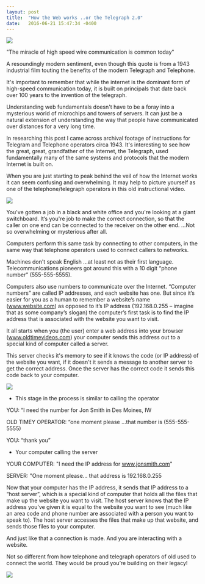 ```yaml
---
layout: post
title:  "How the Web works ..or the Telegraph 2.0"
date:   2016-06-21 15:47:34 -0400
---
```


[![](http://i.imgur.com/hLE3Lwq.png)](https://archive.org/details/Telephon1946)

"The miracle of high speed wire communication is common today" 

A resoundingly modern sentiment, even though this quote is from a 1943 industrial film touting the benefits of the modern Telegraph and Telephone. 

It's important to remember that while the internet is the dominant form of high-speed communication today, it is built on principals that date back over 100 years to the invention of the telegraph. 

Understanding web fundamentals doesn't have to be a foray into a mysterious world of microchips and towers of servers. It can just be a natural extension of understanding the way that people have communicated over distances for a very long time. 

In researching this post I came across archival footage of instructions for Telegram and Telephone operators circa 1943. It's interesting to see how the great, great, grandfather of the Internet, the Telegraph, used fundamentally many of the same systems and protocols that the modern Internet is built on. 

When you are just starting to peak behind the veil of how the Internet works it can seem confusing and overwhelming. It may help to picture yourself as one of the telephone/telegraph operators in this old instructional video. 

![](http://i.imgur.com/9LqvFYT.png)


You've gotten a job in a black and white office and you're looking at a giant switchboard. It’s you're job to make the correct connection, so that the caller on one end can be connected to the receiver on the other end. ...Not so overwhelming or mysterious after all. 

Computers perform this same task by connecting to other computers, in the same way that telephone operators used to connect callers to networks. 

Machines don't speak English …at least not as their first language. 
Telecommunications pioneers got around this with a 10 digit “phone number” (555-555-5555). 

Computers also use numbers to communicate over the Internet. “Computer numbers” are called IP addresses, and each website has one. But since it’s easier for you as a human to remember a website’s name (www.website.com) as opposed to it’s IP address (192.168.0.255 – imagine that as some company’s slogan) the computer’s first task is to find the IP address that is associated with the website you want to visit. 

It all starts when you (the user) enter a web address into your browser (www.oldtimevideos.com) your computer sends this address out to a special kind of computer called a server. 

This server checks it's memory to see if it knows the code (or IP address) of the website you want, if it doesn't it sends a message to another server to get the correct address. Once the server has the correct code it sends this code back to your computer. 

![](http://i.imgur.com/0SiVyXl.png)

-	This stage in the process is similar to calling the operator

YOU: “I need the number for Jon Smith in Des Moines, IW

OLD TIMEY OPERATOR: “one moment please
…that number is (555-555-5555)

YOU: “thank you”

- Your computer calling the server

YOUR COMPUTER: "I need the IP address for www.jonsmith.com"

SERVER: "One moment please… that address is 192.168.0.255


Now that your computer has the IP address, it sends that IP address to a “host server”, which is a special kind of computer that holds all the files that make up the website you want to visit.  The host server knows that the IP address you've given it is equal to the website you want to see (much like an area code and phone number are associated with a person you want to speak to). The host server accesses the files that make up that website, and sends those files to your computer. 

And just like that a connection is made. And you are interacting with a website. 

Not so different from how telephone and telegraph operators of old used to connect the world. They would be proud you’re building on their legacy!

![](http://i.imgur.com/D60dnI9.png)




